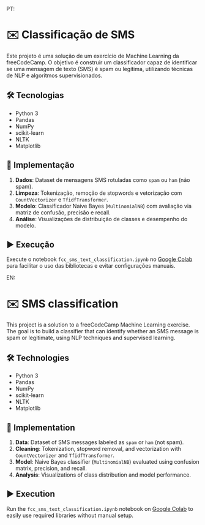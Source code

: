 PT:
# ✉️ Classificação de SMS

Este projeto é uma solução de um exercício de Machine Learning da freeCodeCamp. O objetivo é construir um classificador capaz de identificar se uma mensagem de texto (SMS) é spam ou legítima, utilizando técnicas de NLP e algoritmos supervisionados.

## 🛠 Tecnologias

- Python 3  
- Pandas  
- NumPy  
- scikit-learn  
- NLTK  
- Matplotlib  

## 🧪 Implementação

1. **Dados**: Dataset de mensagens SMS rotuladas como `spam` ou `ham` (não spam).
2. **Limpeza**: Tokenização, remoção de stopwords e vetorização com `CountVectorizer` e `TfidfTransformer`.
3. **Modelo**: Classificador Naive Bayes (`MultinomialNB`) com avaliação via matriz de confusão, precisão e recall.
4. **Análise**: Visualizações de distribuição de classes e desempenho do modelo.

## ▶️ Execução

Execute o notebook `fcc_sms_text_classification.ipynb` no [Google Colab](https://colab.research.google.com/) para facilitar o uso das bibliotecas e evitar configurações manuais.

EN:
# ✉️ SMS classification

This project is a solution to a freeCodeCamp Machine Learning exercise. The goal is to build a classifier that can identify whether an SMS message is spam or legitimate, using NLP techniques and supervised learning.

## 🛠 Technologies

- Python 3  
- Pandas  
- NumPy  
- scikit-learn  
- NLTK  
- Matplotlib  

## 🧪 Implementation

1. **Data**: Dataset of SMS messages labeled as `spam` or `ham` (not spam).
2. **Cleaning**: Tokenization, stopword removal, and vectorization with `CountVectorizer` and `TfidfTransformer`.
3. **Model**: Naive Bayes classifier (`MultinomialNB`) evaluated using confusion matrix, precision, and recall.
4. **Analysis**: Visualizations of class distribution and model performance.

## ▶️ Execution

Run the `fcc_sms_text_classification.ipynb` notebook on [Google Colab](https://colab.research.google.com/) to easily use required libraries without manual setup.
